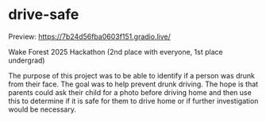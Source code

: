 # drive-safe

Preview: https://7b24d56fba0603f151.gradio.live/

Wake Forest 2025 Hackathon (2nd place with everyone, 1st place undergrad)

The purpose of this project was to be able to identify if a person was drunk from their face. The goal was to help prevent drunk driving. The hope is that parents could ask their child for a photo before driving home and then use this to determine if it is safe for them to drive home or if further investigation would be necessary. 
